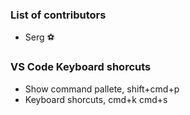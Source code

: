 ### List of contributors

* Serg ⚽️

### VS Code Keyboard shorcuts
* Show command pallete, shift+cmd+p
* Keyboard shorcuts, cmd+k cmd+s
